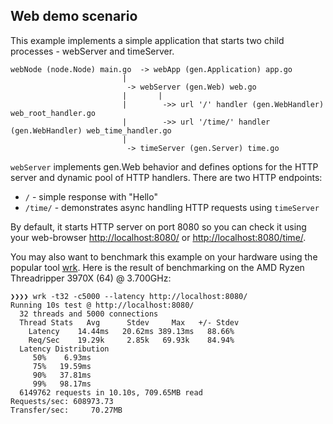 ## Web demo scenario ##

This example implements a simple application that starts two child processes - webServer and timeServer.

```
webNode (node.Node) main.go  -> webApp (gen.Application) app.go
                         |
                          -> webServer (gen.Web) web.go
                         |       |
                         |        ->> url '/' handler (gen.WebHandler) web_root_handler.go
                         |        ->> url '/time/' handler (gen.WebHandler) web_time_handler.go
                         |
                          -> timeServer (gen.Server) time.go
```

`webServer` implements gen.Web behavior and defines options for the HTTP server and dynamic pool of HTTP handlers. There are two HTTP endpoints:
 * `/` - simple response with "Hello"
 * `/time/` - demonstrates async handling HTTP requests using `timeServer`

By default, it starts HTTP server on port 8080 so you can check it using your web-browser [http://localhost:8080/](http://localhost:8080/) or [http://localhost:8080/time/](http://localhost:8080/time/).

You may also want to benchmark this example on your hardware using the popular tool [wrk](https://github.com/wg/wrk). Here is the result of benchmarking on the AMD Ryzen Threadripper 3970X (64) @ 3.700GHz:

```
❯❯❯❯ wrk -t32 -c5000 --latency http://localhost:8080/
Running 10s test @ http://localhost:8080/
  32 threads and 5000 connections
  Thread Stats   Avg      Stdev     Max   +/- Stdev
    Latency    14.44ms   20.62ms 389.13ms   88.66%
    Req/Sec    19.29k     2.85k   69.93k    84.94%
  Latency Distribution
     50%    6.93ms
     75%   19.59ms
     90%   37.81ms
     99%   98.17ms
  6149762 requests in 10.10s, 709.65MB read
Requests/sec: 608973.73
Transfer/sec:     70.27MB
```
